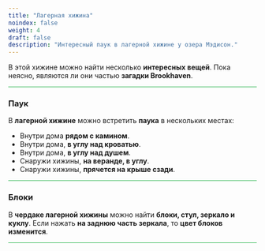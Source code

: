 ```yaml
---
title: "Лагерная хижина"
noindex: false
weight: 4
draft: false
description: "Интересный паук в лагерной хижине у озера Мэдисон."
---
```


В этой хижине можно найти несколько **интересных вещей**. Пока неясно, являются ли они частью **загадки Brookhaven**.

<hr style="background-color: #28b44c" size=8>

### Паук  

В **лагерной хижине** можно встретить **паука** в нескольких местах:  
- Внутри дома **рядом с камином**.  
- Внутри дома, **в углу над кроватью**.  
- Внутри дома, **в углу над душем**.  
- Снаружи хижины, **на веранде, в углу**.  
- Снаружи хижины, **прячется на крыше сзади**.  

<hr style="background-color: #28b44c" size=8>

### Блоки  

В **чердаке лагерной хижины** можно найти **блоки, стул, зеркало и куклу**. Если нажать **на заднюю часть зеркала**, то **цвет блоков изменится**.

<hr style="background-color: #28b44c" size=8>
